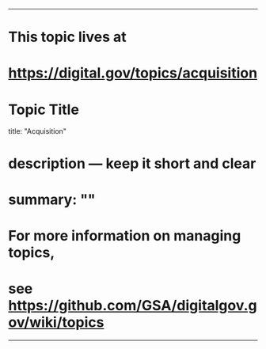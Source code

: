 
---
# This topic lives at
# https://digital.gov/topics/acquisition

# Topic Title
title: "Acquisition"

# description — keep it short and clear
# summary: ""


# For more information on managing topics,
# see https://github.com/GSA/digitalgov.gov/wiki/topics
---